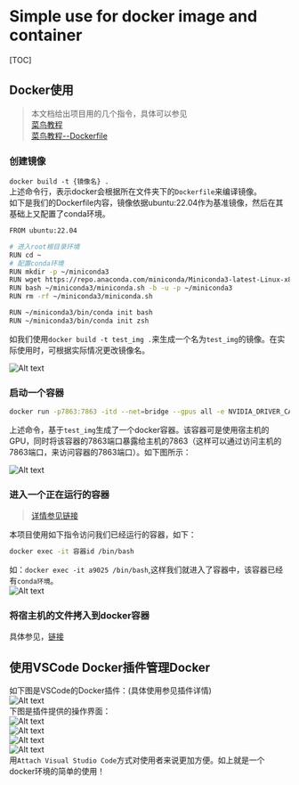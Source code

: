 # Simple use for docker image and container

[TOC]

## Docker使用

> 本文档给出项目用的几个指令，具体可以参见  
[菜鸟教程](https://www.runoob.com/docker/docker-tutorial.html)  
[菜鸟教程--Dockerfile](https://runoob.com/docker/docker-dockerfile.html)

### 创建镜像

```docker build -t {镜像名} .```  
上述命令行，表示docker会根据所在文件夹下的`Dockerfile`来编译镜像。  
如下是我们的Dockerfile内容，镜像依据ubuntu:22.04作为基准镜像，然后在其基础上又配置了conda环境。  

```bash
FROM ubuntu:22.04

# 进入root根目录环境
RUN cd ~
# 配置conda环境
RUN mkdir -p ~/miniconda3
RUN wget https://repo.anaconda.com/miniconda/Miniconda3-latest-Linux-x86_64.sh -O ~/miniconda3/miniconda.sh
RUN bash ~/miniconda3/miniconda.sh -b -u -p ~/miniconda3
RUN rm -rf ~/miniconda3/miniconda.sh

RUN ~/miniconda3/bin/conda init bash
RUN ~/miniconda3/bin/conda init zsh
```  

如我们使用`docker build -t test_img .`来生成一个名为`test_img`的镜像。在实际使用时，可根据实际情况更改镜像名。

![Alt text](imgs/docker_img_build.jpg)  

### 启动一个容器  

```bash
docker run -p7863:7863 -itd --net=bridge --gpus all -e NVIDIA_DRIVER_CAPABILITIES=compute,utility -e NVIDIA_VISIBLE_DEVICES=all test_img /bin/sh
```  

上述命令，基于`test_img`生成了一个docker容器。该容器可是使用宿主机的GPU，同时将该容器的7863端口暴露给主机的7863（这样可以通过访问主机的7863端口，来访问容器的7863端口）。如下图所示：  

![Alt text](imgs/run_a_container.jpg)  

### 进入一个正在运行的容器  

> [详情参见链接](https://blog.csdn.net/Starrysky_LTL/article/details/121168670)  

本项目使用如下指令访问我们已经运行的容器，如下：  

```bash
docker exec -it 容器id /bin/bash
```

如：`docker exec -it a9025 /bin/bash`,这样我们就进入了容器中，该容器已经有`conda环境`。  
![Alt text](imgs/attach_a_container.jpg)  

### 将宿主机的文件拷入到docker容器  

具体参见，[链接](https://blog.csdn.net/qq_27295403/article/details/100579631)  

## 使用VSCode Docker插件管理Docker

如下图是VSCode的Docker插件：(具体使用参见插件详情)  
![Alt text](imgs/docker_extension_detail.png)  
下图是插件提供的操作界面：  
![Alt text](imgs/vscode_docker.png)  
![Alt text](imgs/extension_enter_docker.png)  
![Alt text](imgs/attach_shell.png)  
![Alt text](imgs/attach_Visual_Studio_Code.png)  
用`Attach Visual Studio Code`方式对使用者来说更加方便。如上就是一个docker环境的简单的使用！
